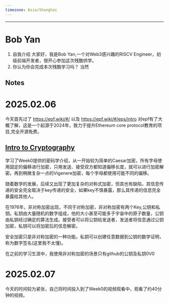 ```yaml
---
timezone: Asia/Shanghai
---
```


---

# Bob Yan

1. 自我介绍
  大家好，我是Bob Yan,一个对Web3感兴趣的RISCV Engineer，初级前端开发者，很开心参加这次残酷供学。
2. 你认为你会完成本次残酷学习吗？
  当然

## Notes

<!-- Content_START -->

# 2025.02.06

今天首先过了 https://epf.wiki/#/ 以及 https://epf.wiki/#/eps/intro 对epf有了大概了解，这是一个起源于2024年，致力于提升Ethereum core protocol教育的项目,完全开源免费。

## [Intro to Cryptography](https://summerofprotocols.com/wp-content/uploads/2023/12/53-BEIKO-001-2023-12-13.pdf)
学习了Week0提供的密码学介绍，从一开始较为简单的Caesar加密，所有字母使用固定的偏移进行加密，只用发送、接受双方都知道偏移长度，就可以进行加密解密。再到稍微复杂一点的Vigenere加密，每个字母都使用可能不同的偏移。

随着数学的发展，后续又出现了更加复杂的对称式加密，但其也有缺陷，其信息传递的安全完全取决于key传递的安全，如果key不慎暴露，那么其传递的信息完全暴露给其他人。

在1976年，非对称加密出现，不同于对称加密，非对称加密有两个Key,公钥和私钥。私钥由大量随机的数字组成，他的大小甚至可能多于宇宙中的原子数量，公钥由私钥经过确定的算法生成。接受者可以将公钥给发送者，发送者将信息通过公钥加密，私钥可以将加密后的信息解密。

安全加密只是非对称加密的一种功能。私钥可以创建任意数据到公钥的数学证明，称为数字签名(这里我不太懂)。

在之前的学习生涯中，我使用非对称加密的场景只有github的公钥及私钥0V0

# 2025.02.07
今天的时间较为紧张，自己将时间投入到了Week0的视频观看中，观看了约40分钟的视频。
<!-- Content_END -->
